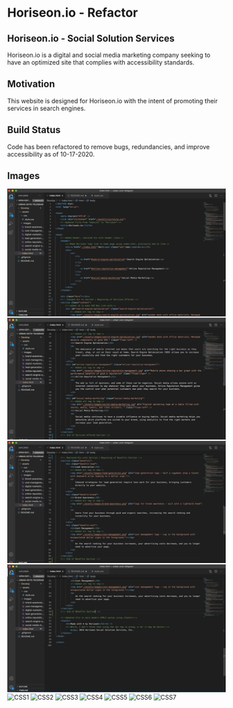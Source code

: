 # Horiseon.io - Refactor

## Horiseon.io - Social Solution Services
Horiseon.io is a digital and social media marketing company seeking to have an optimized site that complies with accessibility standards. 

## Motivation
This website is designed for Horiseon.io with the intent of promoting their services in search engines. 

## Build Status
Code has been refactored to remove bugs, redundancies, and improve accessibility as of 10-17-2020.

## Images
![HTML1](./Screenshots/HTML1.png)
![HTML2](./Screenshots/HTML2.png)
![HTML3](./Screenshots/HTML3.png)
![HTML4](./Screenshots/HTML4.png)
![CSS1](.Screenshots/CSS1.png)
![CSS2](.Screenshots/CSS2.png)
![CSS3](.Screenshots/CSS3.png)
![CSS4](.Screenshots/CSS4.png)
![CSS5](.Screenshots/CSS5.png)
![CSS6](.Screenshots/CSS6.png)
![CSS7](.Screenshots/CSS7.png)
